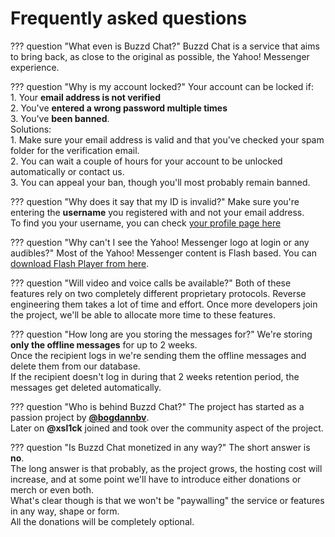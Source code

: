 # Frequently asked questions

??? question "What even is Buzzd Chat?"
    Buzzd Chat is a service that aims to bring back, as close to the original as possible, the Yahoo! Messenger experience.

??? question "Why is my account locked?"
    Your account can be locked if:  
    1. Your **email address is not verified**  
    2. You've **entered a wrong password multiple times**  
    3. You've **been banned**.  
    Solutions:  
    1. Make sure your email address is valid and that you've checked your spam folder for the verification email.  
    2. You can wait a couple of hours for your account to be unlocked automatically or contact us.  
    3. You can appeal your ban, though you'll most probably remain banned.

??? question "Why does it say that my ID is invalid?"
    Make sure you're entering the **username** you registered with and not your email address.  
    To find you your username, you can check [your profile page here](https://buzzd.chat/profile)

??? question "Why can't I see the Yahoo! Messenger logo at login or any audibles?"
    Most of the Yahoo! Messenger content is Flash based.
    You can [download Flash Player from here](./downloads/flash-player.md).

??? question "Will video and voice calls be available?"
    Both of these features rely on two completely different proprietary protocols.
    Reverse engineering them takes a lot of time and effort.
    Once more developers join the project, we'll be able to allocate more time to these features.

??? question "How long are you storing the messages for?"
    We're storing **only the offline messages** for up to 2 weeks.  
    Once the recipient logs in we're sending them the offline messages and delete them from our database.  
    If the recipient doesn't log in during that 2 weeks retention period, the messages get deleted automatically.

??? question "Who is behind Buzzd Chat?"
    The project has started as a passion project by [**@bogdannbv**](https://github.com/bogdannbv).  
    Later on **@xsl1ck** joined and took over the community aspect of the project.

??? question "Is Buzzd Chat monetized in any way?"
    The short answer is **no**.  
    The long answer is that probably, as the project grows, the hosting cost will increase, and at some point we'll have to introduce either donations or merch or even both.  
    What's clear though is that we won't be "paywalling" the service or features in any way, shape or form.  
    All the donations will be completely optional.
